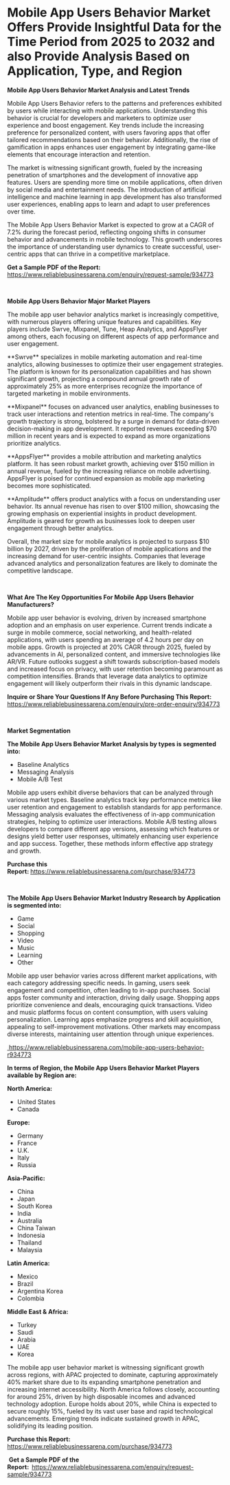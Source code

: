 <p><h1>Mobile App Users Behavior Market Offers Provide Insightful Data for the Time Period from 2025 to 2032 and also Provide Analysis Based on Application, Type, and Region</h1></p><p><strong>Mobile App Users Behavior Market Analysis and Latest Trends</strong></p>
<p><p>Mobile App Users Behavior refers to the patterns and preferences exhibited by users while interacting with mobile applications. Understanding this behavior is crucial for developers and marketers to optimize user experience and boost engagement. Key trends include the increasing preference for personalized content, with users favoring apps that offer tailored recommendations based on their behavior. Additionally, the rise of gamification in apps enhances user engagement by integrating game-like elements that encourage interaction and retention.</p><p>The market is witnessing significant growth, fueled by the increasing penetration of smartphones and the development of innovative app features. Users are spending more time on mobile applications, often driven by social media and entertainment needs. The introduction of artificial intelligence and machine learning in app development has also transformed user experiences, enabling apps to learn and adapt to user preferences over time.</p><p>The Mobile App Users Behavior Market is expected to grow at a CAGR of 7.2% during the forecast period, reflecting ongoing shifts in consumer behavior and advancements in mobile technology. This growth underscores the importance of understanding user dynamics to create successful, user-centric apps that can thrive in a competitive marketplace.</p></p>
<p><strong>Get a Sample PDF of the Report:&nbsp;</strong> <a href="https://www.reliablebusinessarena.com/enquiry/request-sample/934773?utm_campaign=2631&utm_medium=2&utm_source=Github&utm_content=ia&utm_term=18042025&utm_id=mobile-app-users-behavior">https://www.reliablebusinessarena.com/enquiry/request-sample/934773</a></p>
<p>&nbsp;</p>
<p><strong>Mobile App Users Behavior Major Market Players</strong></p>
<p><p>The mobile app user behavior analytics market is increasingly competitive, with numerous players offering unique features and capabilities. Key players include Swrve, Mixpanel, Tune, Heap Analytics, and AppsFlyer among others, each focusing on different aspects of app performance and user engagement.</p><p>**Swrve** specializes in mobile marketing automation and real-time analytics, allowing businesses to optimize their user engagement strategies. The platform is known for its personalization capabilities and has shown significant growth, projecting a compound annual growth rate of approximately 25% as more enterprises recognize the importance of targeted marketing in mobile environments.</p><p>**Mixpanel** focuses on advanced user analytics, enabling businesses to track user interactions and retention metrics in real-time. The company's growth trajectory is strong, bolstered by a surge in demand for data-driven decision-making in app development. It reported revenues exceeding $70 million in recent years and is expected to expand as more organizations prioritize analytics.</p><p>**AppsFlyer** provides a mobile attribution and marketing analytics platform. It has seen robust market growth, achieving over $150 million in annual revenue, fueled by the increasing reliance on mobile advertising. AppsFlyer is poised for continued expansion as mobile app marketing becomes more sophisticated.</p><p>**Amplitude** offers product analytics with a focus on understanding user behavior. Its annual revenue has risen to over $100 million, showcasing the growing emphasis on experiential insights in product development. Amplitude is geared for growth as businesses look to deepen user engagement through better analytics.</p><p>Overall, the market size for mobile analytics is projected to surpass $10 billion by 2027, driven by the proliferation of mobile applications and the increasing demand for user-centric insights. Companies that leverage advanced analytics and personalization features are likely to dominate the competitive landscape.</p></p>
<p>&nbsp;</p>
<p><strong>What Are The Key Opportunities For Mobile App Users Behavior Manufacturers?</strong></p>
<p><p>Mobile app user behavior is evolving, driven by increased smartphone adoption and an emphasis on user experience. Current trends indicate a surge in mobile commerce, social networking, and health-related applications, with users spending an average of 4.2 hours per day on mobile apps. Growth is projected at 20% CAGR through 2025, fueled by advancements in AI, personalized content, and immersive technologies like AR/VR. Future outlooks suggest a shift towards subscription-based models and increased focus on privacy, with user retention becoming paramount as competition intensifies. Brands that leverage data analytics to optimize engagement will likely outperform their rivals in this dynamic landscape.</p></p>
<p><strong>Inquire or Share Your Questions If Any Before Purchasing This Report:</strong> <a href="https://www.reliablebusinessarena.com/enquiry/pre-order-enquiry/934773?utm_campaign=2631&utm_medium=2&utm_source=Github&utm_content=ia&utm_term=18042025&utm_id=mobile-app-users-behavior">https://www.reliablebusinessarena.com/enquiry/pre-order-enquiry/934773</a></p>
<p>&nbsp;</p>
<p><strong>Market Segmentation</strong></p>
<p><strong>The Mobile App Users Behavior Market Analysis by types is segmented into:</strong></p>
<p><ul><li>Baseline Analytics</li><li>Messaging Analysis</li><li>Mobile A/B Test</li></ul></p>
<p><p>Mobile app users exhibit diverse behaviors that can be analyzed through various market types. Baseline analytics track key performance metrics like user retention and engagement to establish standards for app performance. Messaging analysis evaluates the effectiveness of in-app communication strategies, helping to optimize user interactions. Mobile A/B testing allows developers to compare different app versions, assessing which features or designs yield better user responses, ultimately enhancing user experience and app success. Together, these methods inform effective app strategy and growth.</p></p>
<p><strong>Purchase this Report:&nbsp;</strong><a href="https://www.reliablebusinessarena.com/purchase/934773?utm_campaign=2631&utm_medium=2&utm_source=Github&utm_content=ia&utm_term=18042025&utm_id=mobile-app-users-behavior">https://www.reliablebusinessarena.com/purchase/934773</a></p>
<p>&nbsp;</p>
<p><strong>The Mobile App Users Behavior Market Industry Research by Application is segmented into:</strong></p>
<p><ul><li>Game</li><li>Social</li><li>Shopping</li><li>Video</li><li>Music</li><li>Learning</li><li>Other</li></ul></p>
<p><p>Mobile app user behavior varies across different market applications, with each category addressing specific needs. In gaming, users seek engagement and competition, often leading to in-app purchases. Social apps foster community and interaction, driving daily usage. Shopping apps prioritize convenience and deals, encouraging quick transactions. Video and music platforms focus on content consumption, with users valuing personalization. Learning apps emphasize progress and skill acquisition, appealing to self-improvement motivations. Other markets may encompass diverse interests, maintaining user attention through unique experiences.</p></p>
<p><a href="https://www.reliablebusinessarena.com/mobile-app-users-behavior-r934773?utm_campaign=2631&utm_medium=2&utm_source=Github&utm_content=ia&utm_term=18042025&utm_id=mobile-app-users-behavior">&nbsp;https://www.reliablebusinessarena.com/mobile-app-users-behavior-r934773</a></p>
<p><strong>In terms of Region, the Mobile App Users Behavior Market Players available by Region are:</strong></p>
<p>
    <p> <strong> North America: </strong>
        <ul>
            <li>United States</li>
            <li>Canada</li>
        </ul>
        </p> 
    <p> <strong> Europe: </strong>
        <ul>
            <li>Germany</li>
            <li>France</li>
            <li>U.K.</li>
            <li>Italy</li>
            <li>Russia</li>
        </ul>
        </p> 
    <p> <strong> Asia-Pacific: </strong>
        <ul>
            <li>China</li>
            <li>Japan</li>
            <li>South Korea</li>
            <li>India</li>
            <li>Australia</li>
            <li>China Taiwan</li>
            <li>Indonesia</li>
            <li>Thailand</li>
            <li>Malaysia</li>
        </ul>
        </p> 
    <p> <strong> Latin America: </strong>
        <ul>
            <li>Mexico</li>
            <li>Brazil</li>
            <li>Argentina Korea</li>
            <li>Colombia</li>
        </ul>
        </p> 
    <p> <strong> Middle East & Africa: </strong>
        <ul>
            <li>Turkey</li>
            <li>Saudi</li>
            <li>Arabia</li>
            <li>UAE</li>
            <li>Korea</li>
        </ul>
    </p>
    </p>
<p><p>The mobile app user behavior market is witnessing significant growth across regions, with APAC projected to dominate, capturing approximately 40% market share due to its expanding smartphone penetration and increasing internet accessibility. North America follows closely, accounting for around 25%, driven by high disposable incomes and advanced technology adoption. Europe holds about 20%, while China is expected to secure roughly 15%, fueled by its vast user base and rapid technological advancements. Emerging trends indicate sustained growth in APAC, solidifying its leading position.</p></p>
<p><strong>Purchase this Report: </strong><a href="https://www.reliablebusinessarena.com/purchase/934773?utm_campaign=2631&utm_medium=2&utm_source=Github&utm_content=ia&utm_term=18042025&utm_id=mobile-app-users-behavior">https://www.reliablebusinessarena.com/purchase/934773</a></p>
<p>&nbsp;<strong>Get a Sample PDF of the Report:&nbsp;&nbsp;</strong><a href="https://www.reliablebusinessarena.com/enquiry/request-sample/934773?utm_campaign=2631&utm_medium=2&utm_source=Github&utm_content=ia&utm_term=18042025&utm_id=mobile-app-users-behavior">https://www.reliablebusinessarena.com/enquiry/request-sample/934773</a></p>
<p><strong></strong></p>
<p><p></p><p></p><p></p></p>